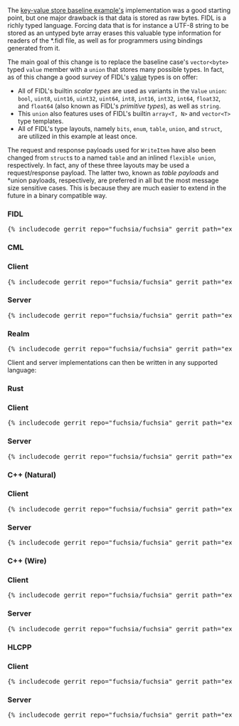 The [key-value store baseline
example's](/docs/development/languages/fidl/examples/key_value_store#baseline)
implementation was a good starting point, but one major drawback is that data is
stored as raw bytes. FIDL is a richly typed language. Forcing data that is for
instance a UTF-8 string to be stored as an untyped byte array erases this
valuable type information for readers of the *.fidl file, as well as for
programmers using bindings generated from it.

The main goal of this change is to replace the baseline case's `vector<byte>`
typed `value` member with a `union` that stores many possible types. In fact, as
of this change a good survey of FIDL's
[value](/docs/reference/fidl/language/language.md#value-vs-resource) types is on
offer:

- All of FIDL's builtin *scalar types* are used as variants in the `Value`
  `union`: `bool`, `uint8`, `uint16`, `uint32`, `uint64`, `int8`,
  `int16`, `int32`, `int64`, `float32`, and `float64` (also known as FIDL's
  *primitive types*), as well as `string`.
- This `union` also features uses of FIDL's builtin `array<T, N>` and
  `vector<T>` type templates.
- All of FIDL's type layouts, namely `bits`, `enum`, `table`, `union`, and
  `struct`, are utilized in this example at least once.

The request and response payloads used for `WriteItem` have also been changed
from `struct`s to a named `table` and an inlined `flexible union`, respectively.
In fact, any of these three layouts may be used a request/response payload. The
latter two, known as *table payloads* and *union payloads, respectively, are
preferred in all but the most message size sensitive cases. This is because they
are much easier to extend in the future in a binary compatible way.

<div>
  <devsite-selector>
    <!-- FIDL -->
    <section>
      <h3 id="key_value_store-use_generic_values-fidl">FIDL</h3>
      <pre class="prettyprint">{% includecode gerrit_repo="fuchsia/fuchsia" gerrit_path="examples/fidl/new/key_value_store/use_generic_values/fidl/key_value_store.test.fidl" highlight="diff_1,diff_2" %}</pre>
    </section>
    <!-- CML -->
    <section style="padding: 0px;">
      <h3>CML</h3>
      <devsite-selector style="margin: 0px; padding: 0px;">
        <section>
          <h3 id="key_value_store-use_generic_values-cml-client">Client</h3>
          <pre class="prettyprint">{% includecode gerrit_repo="fuchsia/fuchsia" gerrit_path="examples/fidl/new/key_value_store/use_generic_values/meta/client.cml" %}</pre>
        </section>
        <section>
          <h3 id="key_value_store-use_generic_values-server">Server</h3>
          <pre class="prettyprint">{% includecode gerrit_repo="fuchsia/fuchsia" gerrit_path="examples/fidl/new/key_value_store/use_generic_values/meta/server.cml" %}</pre>
        </section>
        <section>
          <h3 id="key_value_store-use_generic_values-realm">Realm</h3>
          <pre class="prettyprint">{% includecode gerrit_repo="fuchsia/fuchsia" gerrit_path="examples/fidl/new/key_value_store/use_generic_values/realm/meta/realm.cml" %}</pre>
        </section>
      </devsite-selector>
    </section>
  </devsite-selector>
</div>

Client and server implementations can then be written in any supported language:

<div>
  <devsite-selector>
    <!-- Rust -->
    <section style="padding: 0px;">
      <h3>Rust</h3>
      <devsite-selector style="margin: 0px; padding: 0px;">
        <section>
          <h3 id="key_value_store-use_generic_values-rust-client">Client</h3>
          <pre class="prettyprint lang-rust">{% includecode gerrit_repo="fuchsia/fuchsia" gerrit_path="examples/fidl/new/key_value_store/use_generic_values/rust/TODO.md" region_tag="todo" %}</pre>
        </section>
        <section>
          <h3 id="key_value_store-use_generic_values-rust-server">Server</h3>
          <pre class="prettyprint lang-rust">{% includecode gerrit_repo="fuchsia/fuchsia" gerrit_path="examples/fidl/new/key_value_store/use_generic_values/rust/TODO.md" region_tag="todo" %}</pre>
        </section>
      </devsite-selector>
    </section>
    <!-- C++ (Natural) -->
    <section style="padding: 0px;">
      <h3>C++ (Natural)</h3>
      <devsite-selector style="margin: 0px; padding: 0px;">
        <section>
          <h3 id="key_value_store-use_generic_values-cpp_natural-client">Client</h3>
          <pre class="prettyprint lang-cc">{% includecode gerrit_repo="fuchsia/fuchsia" gerrit_path="examples/fidl/new/key_value_store/use_generic_values/cpp_natural/TODO.md" region_tag="todo" %}</pre>
        </section>
        <section>
          <h3 id="key_value_store-use_generic_values-cpp_natural-server">Server</h3>
          <pre class="prettyprint lang-cc">{% includecode gerrit_repo="fuchsia/fuchsia" gerrit_path="examples/fidl/new/key_value_store/use_generic_values/cpp_natural/TODO.md" region_tag="todo" %}</pre>
        </section>
      </devsite-selector>
    </section>
    <!-- C++ (Wire) -->
    <section style="padding: 0px;">
      <h3>C++ (Wire)</h3>
      <devsite-selector style="margin: 0px; padding: 0px;">
        <section>
          <h3 id="key_value_store-use_generic_values-cpp_wire-client">Client</h3>
          <pre class="prettyprint lang-cc">{% includecode gerrit_repo="fuchsia/fuchsia" gerrit_path="examples/fidl/new/key_value_store/use_generic_values/cpp_wire/TODO.md" region_tag="todo" %}</pre>
        </section>
        <section>
          <h3 id="key_value_store-use_generic_values-cpp_wire-server">Server</h3>
          <pre class="prettyprint lang-cc">{% includecode gerrit_repo="fuchsia/fuchsia" gerrit_path="examples/fidl/new/key_value_store/use_generic_values/cpp_wire/TODO.md" region_tag="todo" %}</pre>
        </section>
      </devsite-selector>
    </section>
    <!-- HLCPP -->
    <section style="padding: 0px;">
      <h3 id="key_value_store-use_generic_values-hlcpp">HLCPP</h3>
      <devsite-selector style="margin: 0px; padding: 0px;">
        <section>
          <h3 id="key_value_store-use_generic_values-hlcpp-client">Client</h3>
          <pre class="prettyprint lang-cc">{% includecode gerrit_repo="fuchsia/fuchsia" gerrit_path="examples/fidl/new/key_value_store/use_generic_values/hlcpp/TODO.md" region_tag="todo" %}</pre>
        </section>
        <section>
          <h3 id="key_value_store-use_generic_values-hlcpp-server">Server</h3>
          <pre class="prettyprint lang-cc">{% includecode gerrit_repo="fuchsia/fuchsia" gerrit_path="examples/fidl/new/key_value_store/use_generic_values/hlcpp/TODO.md" region_tag="todo" %}</pre>
        </section>
      </devsite-selector>
    </section>
  </devsite-selector>
</div>
